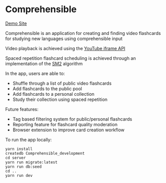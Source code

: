 # Comprehensible

[Demo Site](https://comprehensible.herokuapp.com/home)

Comprehensible is an application for creating and finding video flashcards for studying new languages using comprehensible input

Video playback is achieved using the [YouTube iframe API](https://developers.google.com/youtube/iframe_api_reference)

Spaced repetition flashcard scheduling is achieved through an implementation of the [SM2](https://www.supermemo.com/en/archives1990-2015/english/ol/sm2) algorithm

In the app, users are able to:
- Shuffle through a list of public video flashcards
- Add flashcards to the public pool
- Add flashcards to a personal collection
- Study their collection using spaced repetition

Future features:
- Tag based filtering system for public/personal flashcards
- Reporting feature for flashcard quality moderation
- Browser extension to improve card creation workflow


To run the app locally:
```
yarn install
createdb Comprehensible_development
cd server
yarn run migrate:latest
yarn run db:seed
cd ..
yarn run dev 
```





